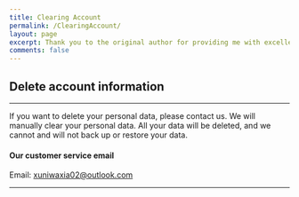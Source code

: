 ```yaml
---
title: Clearing Account
permalink: /ClearingAccount/
layout: page
excerpt: Thank you to the original author for providing me with excellent website templates, which made my interface neat and beautiful, and on top of that, I learned a lot of amazing knowledge.
comments: false
---
```


## Delete account information

<hr>
If you want to delete your personal data, please contact us. We will manually clear your personal data. All your data will be deleted, and we cannot and will not back up or restore your data.





#### Our customer service email

Email: [xuniwaxia02@outlook.com](mailto:xuniwaxia02@outlook.com)

------

